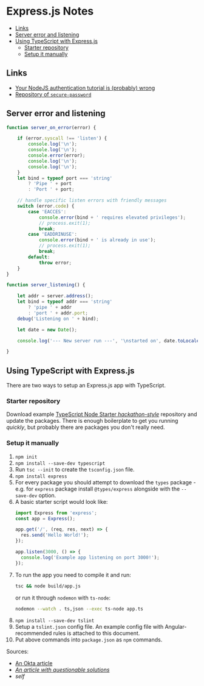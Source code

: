 # Express.js Notes

- [Links](#links)
- [Server error and listening](#server-error-and-listening)
- [Using TypeScript with Express.js](#using-typescript-with-expressjs)
  - [Starter repository](#starter-repository)
  - [Setup it manually](#setup-it-manually)

## Links

  - [Your NodeJS authentication tutorial is (probably) wrong](https://hackernoon.com/your-node-js-authentication-tutorial-is-wrong-f1a3bf831a46)
  - [Repository of `secure-password`](https://github.com/emilbayes/secure-password)

## Server error and listening

```javascript
function server_on_error(error) {

    if (error.syscall !== 'listen') {
        console.log('\n');
        console.log('\n');
        console.error(error);
        console.log('\n');
        console.log('\n');
    }
    let bind = typeof port === 'string'
        ? 'Pipe ' + port
        : 'Port ' + port;

    // handle specific listen errors with friendly messages
    switch (error.code) {
        case 'EACCES':
            console.error(bind + ' requires elevated privileges');
            // process.exit(1);
            break;
        case 'EADDRINUSE':
            console.error(bind + ' is already in use');
            // process.exit(1);
            break;
        default:
            throw error;
    }
}

function server_listening() {

    let addr = server.address();
    let bind = typeof addr === 'string'
        ? 'pipe ' + addr
        : 'port ' + addr.port;
    debug('Listening on ' + bind);

    let date = new Date();

    console.log('--- New server run ---', '\nstarted on', date.toLocaleString(), '\n\n');

}
```

## Using TypeScript with Express.js

There are two ways to setup an Express.js app with TypeScript.

### Starter repository

Download example [TypeScript Node Starter *hackathon-style*](https://github.com/microsoft/TypeScript-Node-Starter) repository and update the packages. There is enough boilerplate to get you running *quickly*, but probably there are packages you don't really need.

### Setup it manually

1. `npm init`
2. `npm install --save-dev typescript`
3. Run `tsc --init` to create the `tsconfig.json` file.
4. `npm install express`
5. For every package you should attempt to download the `types` package - e.g. for `express` package install `@types/express` alongside with the `--save-dev` option.
6. A basic starter script would look like:
    ```typescript
    import Express from 'express';
    const app = Express();

    app.get('/', (req, res, next) => {
      res.send('Hello World!');
    });

    app.listen(3000, () => {
      console.log('Example app listening on port 3000!');
    });
    ```
7. To run the app you need to compile it and run:
    ```bash
    tsc && node build/app.js
    ```
   or run it through `nodemon` with `ts-node`:
   ```bash
   nodemon --watch . ts,json --exec ts-node app.ts
   ```
8. `npm install --save-dev tslint`
9. Setup a `tslint.json` config file. An example config file with Angular-recommended rules is attached to this document.
10. Put above commands into `package.json` as `npm` commands.

Sources:
- [An Okta article](https://developer.okta.com/blog/2018/11/15/node-express-typescript)
- [*An article with questionable solutions*](https://medium.com/javascript-in-plain-english/typescript-with-node-and-express-js-why-when-and-how-eb6bc73edd5d)
- *self*

